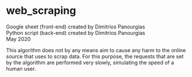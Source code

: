 # web_scraping

Google sheet (front-end) created by Dimitrios Panourgias
<br/> Python script (back-end) created by Dimitrios Panourgias
<br/> May 2020

This algorithm does not by any means aim
to cause any harm to the online source
that uses to scrap data. For this purpose, the
requests that are set by the algorithm are performed
very slowly, simulating the speed of a human user.
